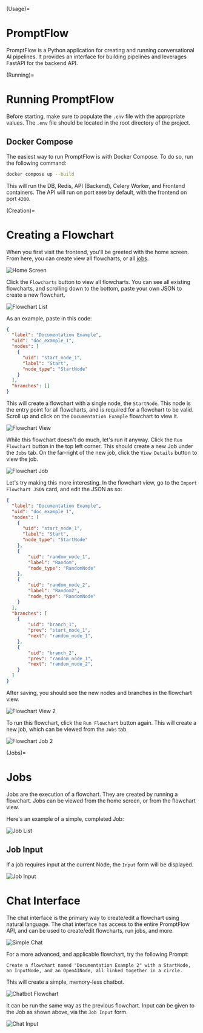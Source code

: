 (Usage)=
# PromptFlow

PromptFlow is a Python application for creating and running conversational AI pipelines. It provides an interface for building pipelines and leverages FastAPI for the backend API.

(Running)=
# Running PromptFlow

Before starting, make sure to populate the `.env` file with the appropriate values. The `.env` file should be located in the root directory of the project.

## Docker Compose

The easiest way to run PromptFlow is with Docker Compose. To do so, run the following command:

```bash
docker compose up --build
```

This will run the DB, Redis, API (Backend), Celery Worker, and Frontend containers. The API will run on port `8069` by default, with the frontend
on port `4200`.

(Creation)=
# Creating a Flowchart

When you first visit the frontend, you'll be greeted with the home screen. From here, you can create view all flowcharts, or all [jobs](Jobs).

![Home Screen](../screenshots/docs/homepage.png)

Click the `Flowcharts` button  to view all flowcharts. You can see all existing flowcharts, and scrolling down to the bottom, paste your own JSON to create a new flowchart.

![Flowchart List](../screenshots/docs/flowchartlist.png)

As an example, paste in this code:

```json
{
  "label": "Documentation Example",
  "uid": "doc_example_1",
  "nodes": [
    {
      "uid": "start_node_1",
      "label": "Start",
      "node_type": "StartNode"
    }
  ],
  "branches": []
}
```

This will create a flowchart with a single node, the `StartNode`. This node is the entry point for all flowcharts, and is required for a flowchart to be valid.
Scroll up and click on the `Documentation Example` flowchart to view it.

![Flowchart View](../screenshots/docs/flowchartview.png)

While this flowchart doesn't do much, let's run it anyway. Click the `Run Flowchart` button in the top left corner. This should create a new Job under the `Jobs` tab. On the far-right of the new job, click the `View Details` button to view the job.

![Flowchart Job](../screenshots/docs/flowchartjoboutput.png)

Let's try making this more interesting. In the flowchart view, go to the `Import Flowchart JSON` card, and edit the JSON as so:

```json
{
  "label": "Documentation Example",
  "uid": "doc_example_1",
  "nodes": [
    {
      "uid": "start_node_1",
      "label": "Start",
      "node_type": "StartNode"
    },
    {
        "uid": "random_node_1",
        "label": "Random",
        "node_type": "RandomNode"
    },
    {
        "uid": "random_node_2",
        "label": "Random2",
        "node_type": "RandomNode"
    }
  ],
  "branches": [
    {
        "uid": "branch_1",
        "prev": "start_node_1",
        "next": "random_node_1",
    },
    {
        "uid": "branch_2",
        "prev": "random_node_1",
        "next": "random_node_2",
    }
  ]
}
```

After saving, you should see the new nodes and branches in the flowchart view.

![Flowchart View 2](../screenshots/docs/flowchartview2.png)

To run this flowchart, click the `Run Flowchart` button again. This will create a new job, which can be viewed from the `Jobs` tab.

![Flowchart Job 2](../screenshots/docs/flowchartrandomoutput.png)

(Jobs)=
# Jobs

Jobs are the execution of a flowchart. They are created by running a flowchart. Jobs can be viewed from the home screen, or from the flowchart view.

Here's an example of a simple, completed Job:

![Job List](../screenshots/docs/jobview.png)

## Job Input

If a job requires input at the current Node, the `Input` form will be displayed.

![Job Input](../screenshots/docs/jobinput.png)


# Chat Interface

The chat interface is the primary way to create/edit a flowchart using natural language. The chat interface has access to the entire PromptFlow API, and can be used to create/edit flowcharts, run jobs, and more.

![Simple Chat](../screenshots/docs/chatsimple.png)

For a more advanced, and applicable flowchart, try the following Prompt:

```text
Create a flowchart named "Documentation Example 2" with a StartNode, an InputNode, and an OpenAINode, all linked together in a circle.
```

This will create a simple, memory-less chatbot. 

![Chatbot Flowchart](../screenshots/docs/chatcircle.png)

It can be run the same way as the previous flowchart. Input can be given to the Job as shown above, via the `Job Input` form.

![Chat Input](../screenshots/docs/chatinput.png)